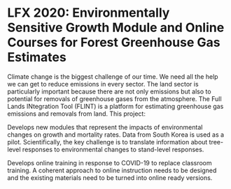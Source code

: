 # LFX 2020: Environmentally Sensitive Growth Module and Online Courses for Forest Greenhouse Gas Estimates

Climate change is the biggest challenge of our time. We need all the help we can get to reduce emissions in every sector. The land sector is particularly important because there are not only emissions but also to potential for removals of greenhouse gases from the atmosphere. The Full Lands INtegration Tool (FLINT) is a platform for estimating greenhouse gas emissions and removals from land. This project:

Develops new modules that represent the impacts of environmental changes on growth and mortality rates. Data from South Korea is used as a pilot. Scientifically, the key challenge is to translate information about tree-level responses to environmental changes to stand-level responses.

Develops online training in response to COVID-19 to replace classroom training. A coherent approach to online instruction needs to be designed and the existing materials need to be turned into online ready versions.
